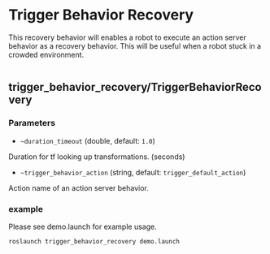 # Trigger Behavior Recovery

This recovery behavior will enables a robot to execute an action server behavior as a recovery behavior.
This will be useful when a robot stuck in a crowded environment.

<Image TODO>

## trigger_behavior_recovery/TriggerBehaviorRecovery

### Parameters

- `~duration_timeout` (double, default: `1.0`)

Duration for tf looking up transformations. (seconds)

- `~trigger_behavior_action` (string, default: `trigger_default_action`)

Action name of an action server behavior.

### example

Please see demo.launch for example usage.

```bash
roslaunch trigger_behavior_recovery demo.launch
```
